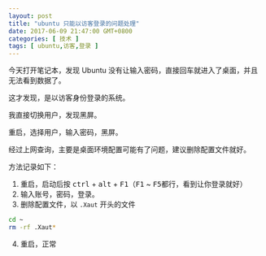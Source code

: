 ```yaml
---
layout: post
title: "ubuntu 只能以访客登录的问题处理"
date: 2017-06-09 21:47:00 GMT+0800
categories: [ 技术 ]
tags: [ ubuntu,访客,登录 ]
---
```


今天打开笔记本，发现 Ubuntu 没有让输入密码，直接回车就进入了桌面，并且无法看到数据了。

这才发现，是以访客身份登录的系统。

我直接切换用户，发现黑屏。

<!-- more -->

重启，选择用户，输入密码，黑屏。

经过上网查询，主要是桌面环境配置可能有了问题，建议删除配置文件就好。

方法记录如下：

1. 重启，启动后按 <kbd>ctrl</kbd> + <kbd>alt</kbd> + <kbd>F1</kbd>（<kbd>F1</kbd> ~ <kbd>F5</kbd>都行，看到让你登录就好）
2. 输入账号，密码，登录。
3. 删除配置文件，以 `.Xaut` 开头的文件

```sh
cd ~ 
rm -rf .Xaut*
```

4. 重启，正常
